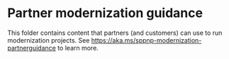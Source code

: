 
# Partner modernization guidance

This folder contains content that partners (and customers) can use to run modernization projects. See https://aka.ms/sppnp-modernization-partnerguidance to learn more.
